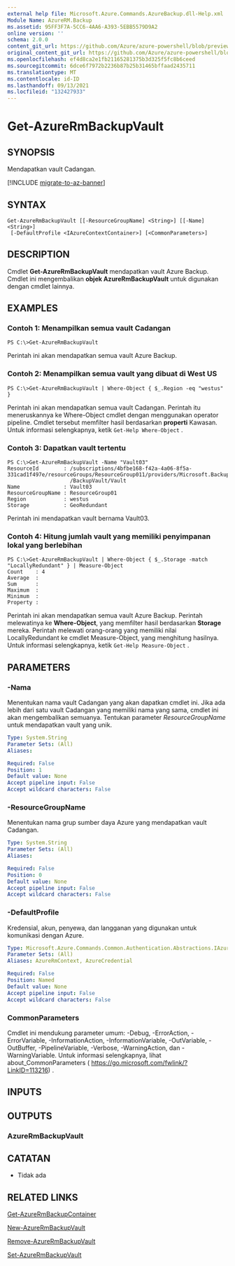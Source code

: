 ```yaml
---
external help file: Microsoft.Azure.Commands.AzureBackup.dll-Help.xml
Module Name: AzureRM.Backup
ms.assetid: 95FF3F7A-5CC6-4AA6-A393-5EBB5579D9A2
online version: ''
schema: 2.0.0
content_git_url: https://github.com/Azure/azure-powershell/blob/preview/src/ResourceManager/AzureBackup/Commands.AzureBackup/help/Get-AzureRmBackupVault.md
original_content_git_url: https://github.com/Azure/azure-powershell/blob/preview/src/ResourceManager/AzureBackup/Commands.AzureBackup/help/Get-AzureRmBackupVault.md
ms.openlocfilehash: ef4d8ca2e1fb21165281375b3d325f5fc8b6ceed
ms.sourcegitcommit: 6dce6f7972b2236b87b25b31465bffaad2435711
ms.translationtype: MT
ms.contentlocale: id-ID
ms.lasthandoff: 09/13/2021
ms.locfileid: "132427933"
---
```

# Get-AzureRmBackupVault

## SYNOPSIS
Mendapatkan vault Cadangan.

[!INCLUDE [migrate-to-az-banner](../../includes/migrate-to-az-banner.md)]

## SYNTAX

```
Get-AzureRmBackupVault [[-ResourceGroupName] <String>] [[-Name] <String>]
 [-DefaultProfile <IAzureContextContainer>] [<CommonParameters>]
```

## DESCRIPTION
Cmdlet **Get-AzureRmBackupVault** mendapatkan vault Azure Backup.
Cmdlet ini mengembalikan **objek AzureRmBackupVault** untuk digunakan dengan cmdlet lainnya.

## EXAMPLES

### Contoh 1: Menampilkan semua vault Cadangan
```
PS C:\>Get-AzureRmBackupVault
```

Perintah ini akan mendapatkan semua vault Azure Backup.

### Contoh 2: Menampilkan semua vault yang dibuat di West US
```
PS C:\>Get-AzureRmBackupVault | Where-Object { $_.Region -eq "westus" }
```

Perintah ini akan mendapatkan semua vault Cadangan.
Perintah itu meneruskannya ke Where-Object cmdlet dengan menggunakan operator pipeline.
Cmdlet tersebut memfilter hasil berdasarkan **properti** Kawasan.
Untuk informasi selengkapnya, ketik `Get-Help Where-Object` .

### Contoh 3: Dapatkan vault tertentu
```
PS C:\>Get-AzureRmBackupVault -Name "Vault03"
ResourceId        : /subscriptions/4bfbe168-f42a-4a06-8f5a-331cad1f497e/resourceGroups/ResourceGroup011/providers/Microsoft.Backup
                    /BackupVault/Vault
Name              : Vault03
ResourceGroupName : ResourceGroup01
Region            : westus
Storage           : GeoRedundant
```

Perintah ini mendapatkan vault bernama Vault03.

### Contoh 4: Hitung jumlah vault yang memiliki penyimpanan lokal yang berlebihan
```
PS C:\>Get-AzureRmBackupVault | Where-Object { $_.Storage -match "LocallyRedundant" } | Measure-Object
Count    : 4
Average  : 
Sum      : 
Maximum  : 
Minimum  : 
Property :
```

Perintah ini akan mendapatkan semua vault Azure Backup.
Perintah melewatinya ke **Where-Object**, yang memfilter hasil berdasarkan **Storage** mereka.
Perintah melewati orang-orang yang memiliki nilai LocallyRedundant ke cmdlet Measure-Object, yang menghitung hasilnya.
Untuk informasi selengkapnya, ketik `Get-Help Measure-Object` .

## PARAMETERS

### -Nama
Menentukan nama vault Cadangan yang akan dapatkan cmdlet ini.
Jika ada lebih dari satu vault Cadangan yang memiliki nama yang sama, cmdlet ini akan mengembalikan semuanya.
Tentukan parameter *ResourceGroupName* untuk mendapatkan vault yang unik.

```yaml
Type: System.String
Parameter Sets: (All)
Aliases: 

Required: False
Position: 1
Default value: None
Accept pipeline input: False
Accept wildcard characters: False
```

### -ResourceGroupName
Menentukan nama grup sumber daya Azure yang mendapatkan vault Cadangan.

```yaml
Type: System.String
Parameter Sets: (All)
Aliases: 

Required: False
Position: 0
Default value: None
Accept pipeline input: False
Accept wildcard characters: False
```

### -DefaultProfile
Kredensial, akun, penyewa, dan langganan yang digunakan untuk komunikasi dengan Azure.

```yaml
Type: Microsoft.Azure.Commands.Common.Authentication.Abstractions.IAzureContextContainer
Parameter Sets: (All)
Aliases: AzureRmContext, AzureCredential

Required: False
Position: Named
Default value: None
Accept pipeline input: False
Accept wildcard characters: False
```

### CommonParameters
Cmdlet ini mendukung parameter umum: -Debug, -ErrorAction, -ErrorVariable, -InformationAction, -InformationVariable, -OutVariable, -OutBuffer, -PipelineVariable, -Verbose, -WarningAction, dan -WarningVariable. Untuk informasi selengkapnya, lihat about_CommonParameters ( https://go.microsoft.com/fwlink/?LinkID=113216) .

## INPUTS

## OUTPUTS

### AzureRmBackupVault

## CATATAN
* Tidak ada

## RELATED LINKS

[Get-AzureRmBackupContainer](./Get-AzureRmBackupContainer.md)

[New-AzureRmBackupVault](./New-AzureRmBackupVault.md)

[Remove-AzureRmBackupVault](./Remove-AzureRmBackupVault.md)

[Set-AzureRmBackupVault](./Set-AzureRmBackupVault.md)


